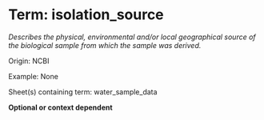 # Term: isolation_source

*Describes the physical, environmental and/or local geographical source of the biological sample from which the sample was derived.*

Origin: NCBI

Example: None

Sheet(s) containing term: water_sample_data

**Optional or context dependent**